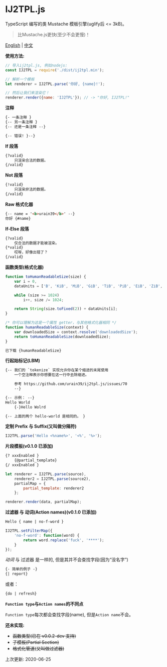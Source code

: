 # IJ2TPL.js
TypeScript 编写的类 Mustache 模板引擎(uglify后 <= 3kB)。

> 比Mustache.js更快(至少不会更慢)！

[English](./README.md) | [中文](./README.zh.md)

**使用方法:**
```js
// 导入ij2tpl.js, 例如nodejs:
const IJ2TPL = require('./dist/ij2tpl.min');

// 解析一个模板
let renderer = IJ2TPL.parse('你好, {name}!');

// 然后让我们来渲染它！
renderer.render({name: 'IJ2TPL'}); // -> "你好, IJ2TPL!"
```

**注释**
```html
{- 一条注释 }
{-- 另一条注释 }
{-- 还是一条注释 --}

{-- 错误! }--}
```

**If 段落**
```html
{?valid}
	只渲染合法的数据。
{/valid}
```

**Not 段落**
```html
{!valid}
	只渲染非法的数据。
{/valid}
```

**Raw 格式化器**
```html
{-- name = '<b>urain39</b>' --}
你好 {#name}
```

**If-Else 段落**

```html
{?valid}
	仅合法的数据才能被渲染。
{*valid}
	哎呀，好像出错了？
{/valid}
```

**函数类型(格式化器)**
```js
function toHumanReadableSize(size) {
	var i = 0,
	dataUnits = ['B', 'KiB', 'MiB', 'GiB', 'TiB', 'PiB', 'EiB', 'ZiB', 'YiB', 'BiB', 'NiB', 'DiB'];

	while (size >= 1024)
		i++, size /= 1024;

	return String(size.toFixed(2)) + dataUnits[i];
}

/* 你可以理解为这是一个属性 getter，与其他格式化器相同 */
function humanReadableSize(context) {
	var downloadedSize = context.resolve('downloadedSize');
	return toHumanReadableSize(downloadedSize);
}
```

```html
已下载 {humanReadableSize}
```

**行起始标记(LBM)**
```html
{-- 我们的 `tokenize` 实现允许你在某个缩进的末尾使用
	一个空注释表示你想要在这一行中去除缩进。

	参考 https://github.com/urain39/ij2tpl.js/issues/70
	--}

{-- 示例： --}
Hello World
	{-}Hello Wolrd

{-- 上面的两个 hello-world 是相同的。 }
```

**定制 Prefix 与 Suffix(又叫做分隔符)**
```js
IJ2TPL.parse('Hello <%name%>', '<%', '%>');
```

**片段模板(v0.1.0 已添加)**
```html
{? xxxEnabled }
	{@partial_template}
{/ xxxEnabled }
```

```js
let renderer = IJ2TPL.parse(source),
	renderer2 = IJ2TPL.parse(source2),
	partialMap = {
		partial_template: renderer2
	};

renderer.render(data, partialMap);
```

**过滤器 与 动词(Action names)(v0.1.0 已添加)**
```html
Hello { name | no-f-word }
```

```js
IJ2TPL.setFilterMap({
	'no-f-word': function(word) {
		return word.replace('fuck', '****');
	}
});
```

*动词* 与 过滤器 是一样的, 但是其并不会查找字段(因为“没名字”)
```html
{- 简单的例子 -}
{| report}
```

或者：
```html
{do | refresh}
```

**`Function type`与`Action names`的不同点**

`Function type`每次都会查找字段(name), 但是`Action name`不会。

**还未实现:**
- ~~函数类型(已在 v0.0.2-dev 支持)~~
- ~~子模板(Partial Section)~~
- ~~格式化管道(又叫做过滤器)~~

上次更新: 2020-06-25

